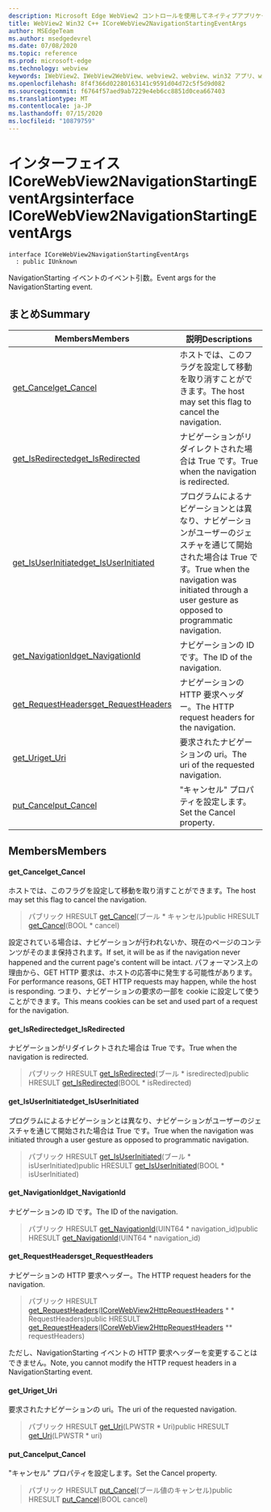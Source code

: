 ```yaml
---
description: Microsoft Edge WebView2 コントロールを使用してネイティブアプリケーションに web 技術 (HTML、CSS、JavaScript) を埋め込む
title: WebView2 Win32 C++ ICoreWebView2NavigationStartingEventArgs
author: MSEdgeTeam
ms.author: msedgedevrel
ms.date: 07/08/2020
ms.topic: reference
ms.prod: microsoft-edge
ms.technology: webview
keywords: IWebView2、IWebView2WebView、webview2、webview、win32 アプリ、win32、edge、ICoreWebView2、ICoreWebView2Controller、browser control、edge html、ICoreWebView2NavigationStartingEventArgs
ms.openlocfilehash: 8f4f366d02280163141c9591d04d72c5f5d9d082
ms.sourcegitcommit: f6764f57aed9ab7229e4eb6cc8851d0cea667403
ms.translationtype: MT
ms.contentlocale: ja-JP
ms.lasthandoff: 07/15/2020
ms.locfileid: "10879759"
---
```

# <span data-ttu-id="46ece-104">インターフェイス ICoreWebView2NavigationStartingEventArgs</span><span class="sxs-lookup"><span data-stu-id="46ece-104">interface ICoreWebView2NavigationStartingEventArgs</span></span> 

```
interface ICoreWebView2NavigationStartingEventArgs
  : public IUnknown
```

<span data-ttu-id="46ece-105">NavigationStarting イベントのイベント引数。</span><span class="sxs-lookup"><span data-stu-id="46ece-105">Event args for the NavigationStarting event.</span></span>

## <span data-ttu-id="46ece-106">まとめ</span><span class="sxs-lookup"><span data-stu-id="46ece-106">Summary</span></span>

 <span data-ttu-id="46ece-107">Members</span><span class="sxs-lookup"><span data-stu-id="46ece-107">Members</span></span>                        | <span data-ttu-id="46ece-108">説明</span><span class="sxs-lookup"><span data-stu-id="46ece-108">Descriptions</span></span>
--------------------------------|---------------------------------------------
[<span data-ttu-id="46ece-109">get_Cancel</span><span class="sxs-lookup"><span data-stu-id="46ece-109">get_Cancel</span></span>](#get_cancel) | <span data-ttu-id="46ece-110">ホストでは、このフラグを設定して移動を取り消すことができます。</span><span class="sxs-lookup"><span data-stu-id="46ece-110">The host may set this flag to cancel the navigation.</span></span>
[<span data-ttu-id="46ece-111">get_IsRedirected</span><span class="sxs-lookup"><span data-stu-id="46ece-111">get_IsRedirected</span></span>](#get_isredirected) | <span data-ttu-id="46ece-112">ナビゲーションがリダイレクトされた場合は True です。</span><span class="sxs-lookup"><span data-stu-id="46ece-112">True when the navigation is redirected.</span></span>
[<span data-ttu-id="46ece-113">get_IsUserInitiated</span><span class="sxs-lookup"><span data-stu-id="46ece-113">get_IsUserInitiated</span></span>](#get_isuserinitiated) | <span data-ttu-id="46ece-114">プログラムによるナビゲーションとは異なり、ナビゲーションがユーザーのジェスチャを通じて開始された場合は True です。</span><span class="sxs-lookup"><span data-stu-id="46ece-114">True when the navigation was initiated through a user gesture as opposed to programmatic navigation.</span></span>
[<span data-ttu-id="46ece-115">get_NavigationId</span><span class="sxs-lookup"><span data-stu-id="46ece-115">get_NavigationId</span></span>](#get_navigationid) | <span data-ttu-id="46ece-116">ナビゲーションの ID です。</span><span class="sxs-lookup"><span data-stu-id="46ece-116">The ID of the navigation.</span></span>
[<span data-ttu-id="46ece-117">get_RequestHeaders</span><span class="sxs-lookup"><span data-stu-id="46ece-117">get_RequestHeaders</span></span>](#get_requestheaders) | <span data-ttu-id="46ece-118">ナビゲーションの HTTP 要求ヘッダー。</span><span class="sxs-lookup"><span data-stu-id="46ece-118">The HTTP request headers for the navigation.</span></span>
[<span data-ttu-id="46ece-119">get_Uri</span><span class="sxs-lookup"><span data-stu-id="46ece-119">get_Uri</span></span>](#get_uri) | <span data-ttu-id="46ece-120">要求されたナビゲーションの uri。</span><span class="sxs-lookup"><span data-stu-id="46ece-120">The uri of the requested navigation.</span></span>
[<span data-ttu-id="46ece-121">put_Cancel</span><span class="sxs-lookup"><span data-stu-id="46ece-121">put_Cancel</span></span>](#put_cancel) | <span data-ttu-id="46ece-122">"キャンセル" プロパティを設定します。</span><span class="sxs-lookup"><span data-stu-id="46ece-122">Set the Cancel property.</span></span>

## <span data-ttu-id="46ece-123">Members</span><span class="sxs-lookup"><span data-stu-id="46ece-123">Members</span></span>

#### <span data-ttu-id="46ece-124">get_Cancel</span><span class="sxs-lookup"><span data-stu-id="46ece-124">get_Cancel</span></span> 

<span data-ttu-id="46ece-125">ホストでは、このフラグを設定して移動を取り消すことができます。</span><span class="sxs-lookup"><span data-stu-id="46ece-125">The host may set this flag to cancel the navigation.</span></span>

> <span data-ttu-id="46ece-126">パブリック HRESULT [get_Cancel](#get_cancel)(ブール \* キャンセル)</span><span class="sxs-lookup"><span data-stu-id="46ece-126">public HRESULT [get_Cancel](#get_cancel)(BOOL \* cancel)</span></span>

<span data-ttu-id="46ece-127">設定されている場合は、ナビゲーションが行われないか、現在のページのコンテンツがそのまま保持されます。</span><span class="sxs-lookup"><span data-stu-id="46ece-127">If set, it will be as if the navigation never happened and the current page's content will be intact.</span></span> <span data-ttu-id="46ece-128">パフォーマンス上の理由から、GET HTTP 要求は、ホストの応答中に発生する可能性があります。</span><span class="sxs-lookup"><span data-stu-id="46ece-128">For performance reasons, GET HTTP requests may happen, while the host is responding.</span></span> <span data-ttu-id="46ece-129">つまり、ナビゲーションの要求の一部を cookie に設定して使うことができます。</span><span class="sxs-lookup"><span data-stu-id="46ece-129">This means cookies can be set and used part of a request for the navigation.</span></span>

#### <span data-ttu-id="46ece-130">get_IsRedirected</span><span class="sxs-lookup"><span data-stu-id="46ece-130">get_IsRedirected</span></span> 

<span data-ttu-id="46ece-131">ナビゲーションがリダイレクトされた場合は True です。</span><span class="sxs-lookup"><span data-stu-id="46ece-131">True when the navigation is redirected.</span></span>

> <span data-ttu-id="46ece-132">パブリック HRESULT [get_IsRedirected](#get_isredirected)(ブール \* isredirected)</span><span class="sxs-lookup"><span data-stu-id="46ece-132">public HRESULT [get_IsRedirected](#get_isredirected)(BOOL \* isRedirected)</span></span>

#### <span data-ttu-id="46ece-133">get_IsUserInitiated</span><span class="sxs-lookup"><span data-stu-id="46ece-133">get_IsUserInitiated</span></span> 

<span data-ttu-id="46ece-134">プログラムによるナビゲーションとは異なり、ナビゲーションがユーザーのジェスチャを通じて開始された場合は True です。</span><span class="sxs-lookup"><span data-stu-id="46ece-134">True when the navigation was initiated through a user gesture as opposed to programmatic navigation.</span></span>

> <span data-ttu-id="46ece-135">パブリック HRESULT [get_IsUserInitiated](#get_isuserinitiated)(ブール \* isUserInitiated)</span><span class="sxs-lookup"><span data-stu-id="46ece-135">public HRESULT [get_IsUserInitiated](#get_isuserinitiated)(BOOL \* isUserInitiated)</span></span>

#### <span data-ttu-id="46ece-136">get_NavigationId</span><span class="sxs-lookup"><span data-stu-id="46ece-136">get_NavigationId</span></span> 

<span data-ttu-id="46ece-137">ナビゲーションの ID です。</span><span class="sxs-lookup"><span data-stu-id="46ece-137">The ID of the navigation.</span></span>

> <span data-ttu-id="46ece-138">パブリック HRESULT [get_NavigationId](#get_navigationid)(UINT64 \* navigation_id)</span><span class="sxs-lookup"><span data-stu-id="46ece-138">public HRESULT [get_NavigationId](#get_navigationid)(UINT64 \* navigation_id)</span></span>

#### <span data-ttu-id="46ece-139">get_RequestHeaders</span><span class="sxs-lookup"><span data-stu-id="46ece-139">get_RequestHeaders</span></span> 

<span data-ttu-id="46ece-140">ナビゲーションの HTTP 要求ヘッダー。</span><span class="sxs-lookup"><span data-stu-id="46ece-140">The HTTP request headers for the navigation.</span></span>

> <span data-ttu-id="46ece-141">パブリック HRESULT [get_RequestHeaders](#get_requestheaders)([ICoreWebView2HttpRequestHeaders](icorewebview2httprequestheaders.md) \* \* RequestHeaders)</span><span class="sxs-lookup"><span data-stu-id="46ece-141">public HRESULT [get_RequestHeaders](#get_requestheaders)([ICoreWebView2HttpRequestHeaders](icorewebview2httprequestheaders.md) \*\* requestHeaders)</span></span>

<span data-ttu-id="46ece-142">ただし、NavigationStarting イベントの HTTP 要求ヘッダーを変更することはできません。</span><span class="sxs-lookup"><span data-stu-id="46ece-142">Note, you cannot modify the HTTP request headers in a NavigationStarting event.</span></span>

#### <span data-ttu-id="46ece-143">get_Uri</span><span class="sxs-lookup"><span data-stu-id="46ece-143">get_Uri</span></span> 

<span data-ttu-id="46ece-144">要求されたナビゲーションの uri。</span><span class="sxs-lookup"><span data-stu-id="46ece-144">The uri of the requested navigation.</span></span>

> <span data-ttu-id="46ece-145">パブリック HRESULT [get_Uri](#get_uri)(LPWSTR \* Uri)</span><span class="sxs-lookup"><span data-stu-id="46ece-145">public HRESULT [get_Uri](#get_uri)(LPWSTR \* uri)</span></span>

#### <span data-ttu-id="46ece-146">put_Cancel</span><span class="sxs-lookup"><span data-stu-id="46ece-146">put_Cancel</span></span> 

<span data-ttu-id="46ece-147">"キャンセル" プロパティを設定します。</span><span class="sxs-lookup"><span data-stu-id="46ece-147">Set the Cancel property.</span></span>

> <span data-ttu-id="46ece-148">パブリック HRESULT [put_Cancel](#put_cancel)(ブール値のキャンセル)</span><span class="sxs-lookup"><span data-stu-id="46ece-148">public HRESULT [put_Cancel](#put_cancel)(BOOL cancel)</span></span>


